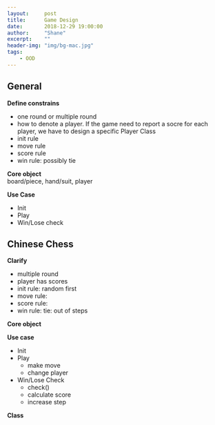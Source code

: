 ```yaml
---
layout:     post
title:      Game Design
date:       2018-12-29 19:00:00
author:     "Shane"
excerpt:    ""
header-img: "img/bg-mac.jpg"
tags:
    - OOD
---
```

## General

**Define constrains**<br/>
- one round or multiple round
- how to denote a player. If the game need to report a socre for each player, we have to design a specific Player Class
- init rule
- move rule
- score rule
- win rule: possibly tie

**Core object**<br/>
board/piece,  hand/suit, player

**Use Case**<br/>
- Init
- Play
- Win/Lose check

## Chinese Chess

**Clarify**<br/>
- multiple round
- player has scores
- init rule: random first
- move rule: 
- score rule: 
- win rule: tie: out of steps

**Core object**<br/>

**Use case**<br/>
- Init
- Play
    - make move
    - change player
- Win/Lose Check
    - check()
    - calculate score
    - increase step

**Class**<br/>







